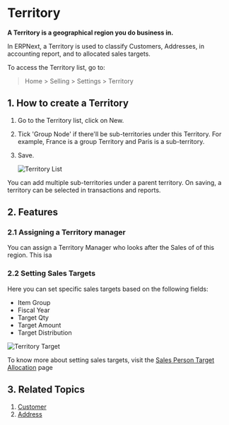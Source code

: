 <!-- add-breadcrumbs -->
# Territory

**A Territory is a geographical region you do business in.**

In ERPNext, a Territory is used to classify Customers, Addresses, in accounting report, and to allocated sales targets.

To access the Territory list, go to:
> Home > Selling > Settings > Territory

## 1. How to create a Territory
1. Go to the Territory list, click on New.
1. Tick 'Group Node' if there'll be sub-territories under this Territory. For example, France is a group Territory and Paris is a sub-territory.
1. Save.

    ![Territory List](/docs/v13/assets/img/selling/territory-list.png)

You can add multiple sub-territories under a parent territory. On saving, a territory can be selected in transactions and reports.

## 2. Features

### 2.1 Assigning a Territory manager
You can assign a Territory Manager who looks after the Sales of of this region. This isa

### 2.2 Setting Sales Targets
Here you can set specific sales targets based on the following fields:

* Item Group
* Fiscal Year
* Target Qty
* Target Amount
* Target Distribution

![Territory Target](/docs/v13/assets/img/selling/territory-target.png)

To know more about setting sales targets, visit the [Sales Person Target Allocation](/docs/v13/user/manual/en/selling/sales-person-target-allocation) page

## 3. Related Topics
1. [Customer](/docs/v13/user/manual/en/CRM/customer)
1. [Address](/docs/v13/user/manual/en/CRM/address)
